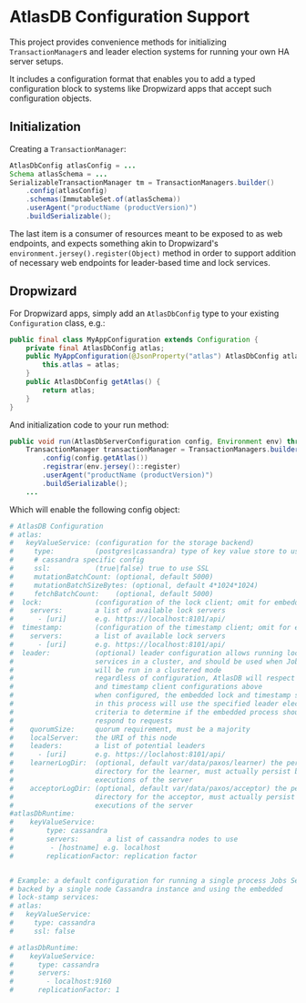 AtlasDB Configuration Support
=============================
This project provides convenience methods for initializing `TransactionManager`s
and leader election systems for running your own HA server setups.

It includes a configuration format that enables you to add a typed configuration
block to systems like Dropwizard apps that accept such configuration objects.

Initialization
--------------
Creating a `TransactionManager`:

```java
AtlasDbConfig atlasConfig = ...
Schema atlasSchema = ...
SerializableTransactionManager tm = TransactionManagers.builder()
    .config(atlasConfig)
    .schemas(ImmutableSet.of(atlasSchema))
    .userAgent("productName (productVersion)")
    .buildSerializable();
```

The last item is a consumer of resources meant to be exposed to as web
endpoints, and expects something akin to Dropwizard's
`environment.jersey().register(Object)` method in order to support addition
of necessary web endpoints for leader-based time and lock services.

Dropwizard
----------
For Dropwizard apps, simply add an `AtlasDbConfig` type to your existing
`Configuration` class, e.g.:

```java
public final class MyAppConfiguration extends Configuration {
    private final AtlasDbConfig atlas;
    public MyAppConfiguration(@JsonProperty("atlas") AtlasDbConfig atlas) {
        this.atlas = atlas;
    }
    public AtlasDbConfig getAtlas() {
        return atlas;
    }
}
```

And initialization code to your run method:

```java
public void run(AtlasDbServerConfiguration config, Environment env) throws Exception {
    TransactionManager transactionManager = TransactionManagers.builder()
        .config(config.getAtlas())
        .registrar(env.jersey()::register)
        .userAgent("productName (productVersion)")
        .buildSerializable();
    ...
```

Which will enable the following config object:

```yaml
# AtlasDB Configuration
# atlas:
#   keyValueService: (configuration for the storage backend)
#     type:          (postgres|cassandra) type of key value store to use
#     # cassandra specific config
#     ssl:           (true|false) true to use SSL
#     mutationBatchCount: (optional, default 5000)
#     mutationBatchSizeBytes: (optional, default 4*1024*1024)
#     fetchBatchCount:    (optional, default 5000)
#  lock:             (configuration of the lock client; omit for embedded mode)
#    servers:        a list of available lock servers
#      - [uri]       e.g. https://localhost:8101/api/
#  timestamp:        (configuration of the timestamp client; omit for embedded mode)
#    servers:        a list of available lock servers
#      - [uri]       e.g. https://localhost:8101/api/
#  leader:           (optional) leader configuration allows running lock-stamp
#                    services in a cluster, and should be used when Jobs Service
#                    will be run in a clustered mode
#                    regardless of configuration, AtlasDB will respect the lock
#                    and timestamp client configurations above
#                    when configured, the embedded lock and timestamp servers
#                    in this process will use the specified leader election
#                    criteria to determine if the embedded process should
#                    respond to requests
#    quorumSize:     quorum requirement, must be a majority
#    localServer:    the URI of this node
#    leaders:        a list of potential leaders
#      - [uri]       e.g. https://loclahost:8101/api/
#    learnerLogDir:  (optional, default var/data/paxos/learner) the persistence
#                    directory for the learner, must actually persist between
#                    executions of the server
#    acceptorLogDir: (optional, default var/data/paxos/acceptor) the persistence
#                    directory for the acceptor, must actually persist between
#                    executions of the server
#atlasDbRuntime:
#    keyValueService:
#        type: cassandra
#        servers:       a list of cassandra nodes to use
#         - [hostname] e.g. localhost
#        replicationFactor: replication factor


# Example: a default configuration for running a single process Jobs Service
# backed by a single node Cassandra instance and using the embedded
# lock-stamp services:
# atlas:
#   keyValueService:
#     type: cassandra
#     ssl: false

# atlasDbRuntime:
#    keyValueService:
#      type: cassandra
#      servers:
#        - localhost:9160
#      replicationFactor: 1
```
